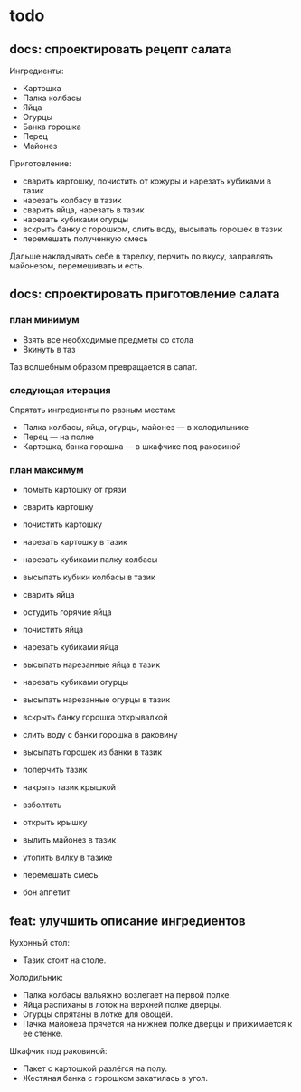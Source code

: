 ﻿# todo

## docs: спроектировать рецепт салата

Ингредиенты:

* Картошка
* Палка колбасы
* Яйца
* Огурцы
* Банка горошка
* Перец
* Майонез

Приготовление:

* сварить картошку, почистить от кожуры и нарезать кубиками в тазик
* нарезать колбасу в тазик
* сварить яйца, нарезать в тазик
* нарезать кубиками огурцы
* вскрыть банку с горошком, слить воду, высыпать горошек в тазик
* перемешать полученную смесь

Дальше накладывать себе в тарелку, перчить по вкусу, заправлять майонезом, перемешивать и есть.

## docs: спроектировать приготовление салата

### план минимум

* Взять все необходимые предметы со стола
* Вкинуть в таз

Таз волшебным образом превращается в салат.

### следующая итерация

Спрятать ингредиенты по разным местам:

* Палка колбасы, яйца, огурцы, майонез — в холодильнике
* Перец — на полке
* Картошка, банка горошка — в шкафчике под раковиной

### план максимум

* помыть картошку от грязи
* сварить картошку
* почистить картошку
* нарезать картошку в тазик

* нарезать кубиками палку колбасы
* высыпать кубики колбасы в тазик

* сварить яйца
* остудить горячие яйца
* почистить яйца
* нарезать кубиками яйца
* высыпать нарезанные яйца в тазик

* нарезать кубиками огурцы
* высыпать нарезанные огурцы в тазик

* вскрыть банку горошка открывалкой
* слить воду с банки горошка в раковину
* высыпать горошек из банки в тазик

* поперчить тазик

* накрыть тазик крышкой
* взболтать
* открыть крышку

* вылить майонез в тазик
* утопить вилку в тазике
* перемешать смесь

* бон аппетит

## feat: улучшить описание ингредиентов

Кухонный стол:

* Тазик стоит на столе.

Холодильник:

* Палка колбасы вальяжно возлегает на первой полке.
* Яйца распиханы в лоток на верхней полке дверцы.
* Огурцы спрятаны в лотке для овощей.
* Пачка майонеза прячется на нижней полке дверцы и прижимается к ее стенке.

Шкафчик под раковиной:

* Пакет с картошкой разлёгся на полу.
* Жестяная банка с горошком закатилась в угол.

